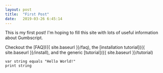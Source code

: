 ```yaml
---
layout: post
title:  "First Post"
date:   2019-03-26 6:45:14
---
```

This is my first post! I'm hoping to fill this site with lots of useful information
about Gumbscript.

Checkout the [FAQ]({{ site.baseurl }}/faq), the [installation tutorial]({{ site.baseurl }}/install), and the generic [tutorial]({{ site.baseurl }}/tutorial)



```
var string equals "Hello World!"
print string
```